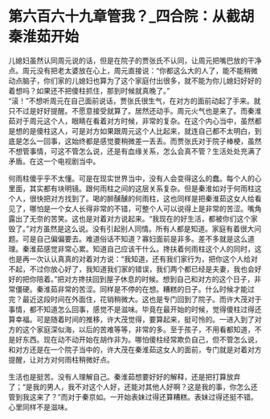 # 第六百六十九章管我？\_四合院：从截胡秦淮茹开始

儿媳妇虽然认同周元说的话，但是在院子的贾张氏不认同，让周元把嘴巴放的干净点。周元没有把老太婆放在心上，周元直接说：“你都这么大的人了，能不能稍微动点脑子，你们家的儿媳妇也算为了这个家庭付出很多，就不能为你儿媳妇好好的着想吗？如果还不把傻柱抓住，那到时候就真晚了。”  
“滚！”不想听周元在自己面前说话，贾张氏很生气，在对方的面前动起了手来。就只不过是好好提醒。不愿意接受就算了。居然还动手。周元火气也是来了。而秦淮茹对于周元这个人，眼睛在看着对方时候，非常的复杂。在这个内心当中，虽然都是想的是傻柱这人，可是对方如果跟周元这个人比起来，就连自己都不太明白，到底是怎么一回事，这始终都是感觉要稍微差一丢丢。而贾张氏对于院子棒梗，虽然不想管事情，可这不管怎么说，还是有血缘关系，怎么会真不管？生活处处充满了矛盾。在这一个电视剧当中。

何雨柱傻乎乎不太懂。可是在现实世界当中，没有人会变得这么的蠢。每个人的心里面，其实都有块明镜。跟何雨柱之间的这层关系复杂。但是秦淮如对于何雨柱这个人，很快把对方找到了。喝的醉醺醺的何雨柱，这也同样是把秦淮茹这女人给看见了，哪怕是一个女人长得非常的不错，可整个人可以说得上是非常的苦涩。嘴角露出了无奈的苦笑。这也是对着对方说起来。“我现在的好生活，都被你们这个家毁了。”对方虽然是这么说。没有引起别人同情。所有人都是知道。家庭有着很大问题。可是自己偏偏要去。难道俗话不知道？寡妇面前是非多。差不多就是这么道理。秦淮茹感觉非常心累。知道自己应该干什么。搀扶着何雨柱这个人的同时，这也是再一次认认真真的对着对方说：“我知道，还有我们家行为，把你这个人给对不起，不过你放心好了，我知道我们家的错误，我们两个都已经是夫妻，我也会好好的把你陪着。”把对方搀扶回到屋子休息的时候。想到自己和对方的这个日子，非常僵硬。秦淮茹非常的苦涩。同样是不停的在想。糟糕的日子。什么时候才能过完？最近这段时间在外面住，花销稍微大。这也是专门回到了院子。而许大茂对于事情，都不知道怎么回事，感觉不是滋味。毕竟在最开始的时候，觉得傻柱过得还算幸福。可是随着时间的推移，许大茂觉得，要算起来，挺可怜的。一进入到了对方的这个家庭深似海，以后的苦难等等，非常的多。至于孩子，不用看都知道，不是好东西。现在动不动开始在胡作非为。哪怕傻柱经常欺负自己，但不管怎么说，和对方还是在一个院子当中的，许大茂在秦淮茹这女人的面前，专门就是对着对方提醒，让对方对何雨柱稍微好点。

生活也是挺苦。没有人理解自己。秦淮茹想要好好的解释，还是把打算放弃了；“是我的男人，我不对这个人好，还能对其他人好啊？这是我的事，你怎么还管到我这来了？”而对于秦京如。一开始表妹过得还算糟糕。表妹过得还挺不错。心里同样不是滋味。